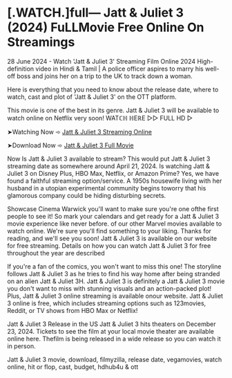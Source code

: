 # [.WATCH.]full— Jatt & Juliet 3 (2024) FuLLMovie Free Online On Streamings

28 June 2024 - Watch 'Jatt & Juliet 3' Streaming Film Online 2024 High-definition video in Hindi & Tamil | A police officer aspires to marry his well-off boss and joins her on a trip to the UK to track down a woman.


Here is everything that you need to know about the release date, where to watch, cast and plot of 'Jatt & Juliet 3' on the OTT platform.

This movie is one of the best in its genre. Jatt & Juliet 3 will be available to watch online on Netflix very soon! WATℂℍ ℍEℝE ▻▻ FULL HD ▻

➤Watching Now ➾ [Jatt & Juliet 3 Streaming Online](https://yeshq.biz/en/movie/1184243)

➤Download Now ➾ [Jatt & Juliet 3 Full Movie](https://yeshq.biz/en/movie/1184243)



Now Is Jatt & Juliet 3 available to stream? This would put Jatt & Juliet 3 streaming date as somewhere around April 21, 2024. Is watching Jatt & Juliet 3 on Disney Plus, HBO Max, Netflix, or Amazon Prime? Yes, we have found a faithful streaming option/service. A 1950s housewife living with her husband in a utopian experimental community begins toworry that his glamorous company could be hiding disturbing secrets.

Showcase Cinema Warwick you'll want to make sure you're one ofthe first people to see it! So mark your calendars and get ready for a Jatt & Juliet 3 movie experience like never before. of our other Marvel movies available to watch online. We're sure you'll find something to your liking. Thanks for reading, and we'll see you soon! Jatt & Juliet 3 is available on our website for free streaming. Details on how you can watch Jatt & Juliet 3 for free throughout the year are described

If you're a fan of the comics, you won't want to miss this one! The storyline follows Jatt & Juliet 3 as he tries to find his way home after being stranded on an alien Jatt & Juliet 3H. Jatt & Juliet 3 is definitely a Jatt & Juliet 3 movie you don't want to miss with stunning visuals and an action-packed plot! Plus, Jatt & Juliet 3 online streaming is available onour website. Jatt & Juliet 3 online is free, which includes streaming options such as 123movies, Reddit, or TV shows from HBO Max or Netflix!

Jatt & Juliet 3 Release in the US Jatt & Juliet 3 hits theaters on December 23, 2024. Tickets to see the film at your local movie theater are available online here. Thefilm is being released in a wide release so you can watch it in person.

Jatt & Juliet 3 movie, download, filmyzilla, release date, vegamovies, watch online, hit or flop, cast, budget, hdhub4u & ott
